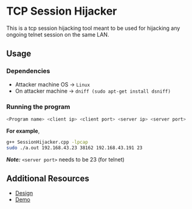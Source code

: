 # TCP Session Hijacker

This is a tcp session hijacking tool meant to be used for hijacking any ongoing telnet session on the same LAN. 

## Usage

### Dependencies
* Attacker machine OS -> ```Linux```
* On attacker machine -> `dniff (sudo apt-get install dsniff)`

### Running the program
```bash
<Program name> <client ip> <client port> <server ip> <server port>
```
**For example**,   
```bash
g++ SessionHijacker.cpp -lpcap
sudo ./a.out 192.168.43.23 38162 192.168.43.191 23   
```
***Note:*** `<server port>` needs to be 23 (for telnet)

## Additional Resources

* [Design](Session_Hijacking_design.pdf)
* [Demo](Session_Hijacking_Report.pdf)
